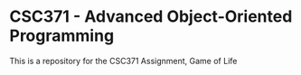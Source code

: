 # CSC371 - Advanced Object-Oriented Programming
This is a repository for the CSC371 Assignment, Game of Life
